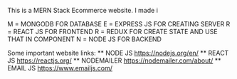 This is a MERN Stack Ecommerce website. I made i

M = MONGODB FOR DATABASE
E = EXPRESS JS FOR CREATING SERVER 
R = REACT JS FOR FRONTEND
R = REDUX FOR CREATE STATE AND USE THAT IN COMPONENT
N = NODE JS FOR BACKEND

Some important website links:
** NODE JS
https://nodejs.org/en/
** REACT JS
https://reactjs.org/
** NODEMAILER
https://nodemailer.com/about/
** EMAIL JS
https://www.emailjs.com/




